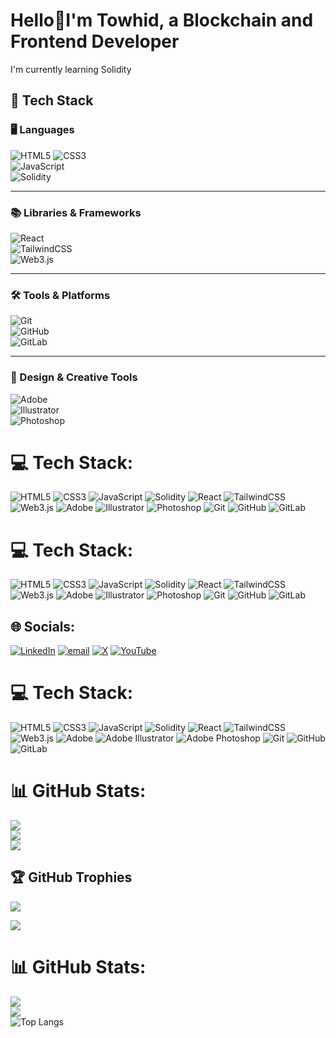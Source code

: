 # Hello💫I'm Towhid, a Blockchain and Frontend Developer
I'm currently learning Solidity
## 🚀 Tech Stack
### 🖥️ Languages
![HTML5](https://img.shields.io/badge/HTML5-1E1E1E?style=for-the-badge&logo=html5&logoColor=E34F26)
![CSS3](https://img.shields.io/badge/CSS3-1E1E1E?style=for-the-badge&logo=css3&logoColor=1572B6)  
![JavaScript](https://img.shields.io/badge/JavaScript-FFC107?style=for-the-badge&logo=javascript&logoColor=000000)  
![Solidity](https://img.shields.io/badge/Solidity-%23363636.svg?style=for-the-badge&logo=solidity&logoColor=white)

---

### 📚 Libraries & Frameworks
![React](https://img.shields.io/badge/React-1E1E1E?style=for-the-badge&logo=react&logoColor=61DAFB)  
![TailwindCSS](https://img.shields.io/badge/TailwindCSS-1E1E1E?style=for-the-badge&logo=tailwind-css&logoColor=38B2AC)  
![Web3.js](https://img.shields.io/badge/Web3.js-FF8F00?style=for-the-badge&logo=web3.js&logoColor=000000)  

---

### 🛠️ Tools & Platforms
![Git](https://img.shields.io/badge/Git-1E1E1E?style=for-the-badge&logo=git&logoColor=F05033)  
![GitHub](https://img.shields.io/badge/GitHub-1E1E1E?style=for-the-badge&logo=github&logoColor=white)  
![GitLab](https://img.shields.io/badge/GitLab-2A2A2A?style=for-the-badge&logo=gitlab&logoColor=FC6D26)  

---

### 🎨 Design & Creative Tools
![Adobe](https://img.shields.io/badge/Adobe-1E1E1E?style=for-the-badge&logo=adobe&logoColor=FF0000)  
![Illustrator](https://img.shields.io/badge/Illustrator-2A2A2A?style=for-the-badge&logo=adobe-illustrator&logoColor=FF9A00)  
![Photoshop](https://img.shields.io/badge/Photoshop-252525?style=for-the-badge&logo=adobe-photoshop&logoColor=31A8FF)
# 💻 Tech Stack:
![HTML5](https://img.shields.io/badge/HTML5-1E1E1E?style=for-the-badge&logo=html5&logoColor=E34F26) 
![CSS3](https://img.shields.io/badge/CSS3-1E1E1E?style=for-the-badge&logo=css3&logoColor=1572B6) 
![JavaScript](https://img.shields.io/badge/JavaScript-FFC107?style=for-the-badge&logo=javascript&logoColor=000000) 
![Solidity](https://img.shields.io/badge/Solidity-%23363636.svg?style=for-the-badge&logo=solidity&logoColor=white)
![React](https://img.shields.io/badge/React-1E1E1E?style=for-the-badge&logo=react&logoColor=61DAFB) 
![TailwindCSS](https://img.shields.io/badge/TailwindCSS-1E1E1E?style=for-the-badge&logo=tailwind-css&logoColor=38B2AC) 
![Web3.js](https://img.shields.io/badge/Web3.js-FF8F00?style=for-the-badge&logo=web3.js&logoColor=000000) 
![Adobe](https://img.shields.io/badge/Adobe-1E1E1E?style=for-the-badge&logo=adobe&logoColor=FF0000) 
![Illustrator](https://img.shields.io/badge/Illustrator-2A2A2A?style=for-the-badge&logo=adobe-illustrator&logoColor=FF9A00) 
![Photoshop](https://img.shields.io/badge/Photoshop-252525?style=for-the-badge&logo=adobe-photoshop&logoColor=31A8FF) 
![Git](https://img.shields.io/badge/Git-1E1E1E?style=for-the-badge&logo=git&logoColor=F05033) 
![GitHub](https://img.shields.io/badge/GitHub-1E1E1E?style=for-the-badge&logo=github&logoColor=white) 
![GitLab](https://img.shields.io/badge/GitLab-2A2A2A?style=for-the-badge&logo=gitlab&logoColor=FC6D26)
# 💻 Tech Stack:
![HTML5](https://img.shields.io/badge/HTML5-252525?style=for-the-badge&logo=html5&logoColor=E34F26) 
![CSS3](https://img.shields.io/badge/CSS3-252525?style=for-the-badge&logo=css3&logoColor=1572B6) 
![JavaScript](https://img.shields.io/badge/JavaScript-FFC107?style=for-the-badge&logo=javascript&logoColor=000000) 
![Solidity](https://img.shields.io/badge/Solidity-252525?style=for-the-badge&logo=solidity&logoColor=white) 
![React](https://img.shields.io/badge/React-252525?style=for-the-badge&logo=react&logoColor=61DAFB) 
![TailwindCSS](https://img.shields.io/badge/TailwindCSS-008080?style=for-the-badge&logo=tailwind-css&logoColor=white) 
![Web3.js](https://img.shields.io/badge/Web3.js-FF9800?style=for-the-badge&logo=web3.js&logoColor=000000) 
![Adobe](https://img.shields.io/badge/Adobe-252525?style=for-the-badge&logo=adobe&logoColor=FF0000) 
![Illustrator](https://img.shields.io/badge/Illustrator-FF5722?style=for-the-badge&logo=adobe-illustrator&logoColor=black) 
![Photoshop](https://img.shields.io/badge/Photoshop-2196F3?style=for-the-badge&logo=adobe-photoshop&logoColor=white) 
![Git](https://img.shields.io/badge/Git-252525?style=for-the-badge&logo=git&logoColor=F05033) 
![GitHub](https://img.shields.io/badge/GitHub-252525?style=for-the-badge&logo=github&logoColor=white) 
![GitLab](https://img.shields.io/badge/GitLab-FC6D26?style=for-the-badge&logo=gitlab&logoColor=black)

## 🌐 Socials:
[![LinkedIn](https://img.shields.io/badge/LinkedIn-%230077B5.svg?logo=linkedin&logoColor=white)](https://www.linkedin.com/in/abstowhid1)
 [![email](https://img.shields.io/badge/Email-D14836?logo=gmail&logoColor=white)](mailto:abstowhidmail@gmail.com) 
 [![X](https://img.shields.io/badge/X-black.svg?logo=X&logoColor=white)](https://x.com/abstowhid) 
[![YouTube](https://img.shields.io/badge/YouTube-%23FF0000.svg?logo=YouTube&logoColor=white)](https://www.youtube.com/channel/UCQ17LjEaLqcSzK0Hd0k33iw) 
 <!--[![Instagram](https://img.shields.io/badge/Instagram-%23E4405F.svg?logo=Instagram&logoColor=white)](https://instagram.com/to__wh__id) -->

# 💻 Tech Stack:
![HTML5](https://img.shields.io/badge/html5-%23E34F26.svg?style=for-the-badge&logo=html5&logoColor=white) ![CSS3](https://img.shields.io/badge/css3-%231572B6.svg?style=for-the-badge&logo=css3&logoColor=white) ![JavaScript](https://img.shields.io/badge/javascript-%23323330.svg?style=for-the-badge&logo=javascript&logoColor=%23F7DF1E) ![Solidity](https://img.shields.io/badge/Solidity-%23363636.svg?style=for-the-badge&logo=solidity&logoColor=white) ![React](https://img.shields.io/badge/react-%2320232a.svg?style=for-the-badge&logo=react&logoColor=%2361DAFB) ![TailwindCSS](https://img.shields.io/badge/tailwindcss-%2338B2AC.svg?style=for-the-badge&logo=tailwind-css&logoColor=white) ![Web3.js](https://img.shields.io/badge/web3.js-F16822?style=for-the-badge&logo=web3.js&logoColor=white) ![Adobe](https://img.shields.io/badge/adobe-%23FF0000.svg?style=for-the-badge&logo=adobe&logoColor=white) ![Adobe Illustrator](https://img.shields.io/badge/adobe%20illustrator-%23FF9A00.svg?style=for-the-badge&logo=adobe%20illustrator&logoColor=white) ![Adobe Photoshop](https://img.shields.io/badge/adobe%20photoshop-%2331A8FF.svg?style=for-the-badge&logo=adobe%20photoshop&logoColor=white) ![Git](https://img.shields.io/badge/git-%23F05033.svg?style=for-the-badge&logo=git&logoColor=white) ![GitHub](https://img.shields.io/badge/github-%23121011.svg?style=for-the-badge&logo=github&logoColor=white) ![GitLab](https://img.shields.io/badge/gitlab-%23181717.svg?style=for-the-badge&logo=gitlab&logoColor=white)

# 📊 GitHub Stats:
![](https://github-readme-stats.vercel.app/api?username=abstowhid&theme=midnight-purple&hide_border=false&include_all_commits=false&count_private=true)<br/>
![](https://github-readme-streak-stats.herokuapp.com/?user=abstowhid&theme=midnight-purple&hide_border=false)<br/>
![](https://github-readme-stats.vercel.app/api/top-langs/?username=abstowhid&theme=midnight-purple&hide_border=false&include_all_commits=false&count_private=true&layout=compact)

## 🏆 GitHub Trophies
![](https://github-profile-trophy.vercel.app/?username=abstowhid&theme=dracula&no-frame=false&no-bg=false&margin-w=4)

[![](https://visitcount.itsvg.in/api?id=abstowhid&icon=0&color=0)](https://visitcount.itsvg.in)
<!-- Proudly created with GPRM ( https://gprm.itsvg.in ) -->
# 📊 GitHub Stats:
![](https://github-readme-stats.vercel.app/api?username=abstowhid&theme=dark&hide_border=false&include_all_commits=false&count_private=false)<br/>
![](https://github-readme-streak-stats.herokuapp.com/?user=abstowhid&theme=dark&hide_border=false)<br/>
![Top Langs](https://github-readme-stats.vercel.app/api/top-langs/?username=abstowhid&layout=compact&theme=tokyonight)

